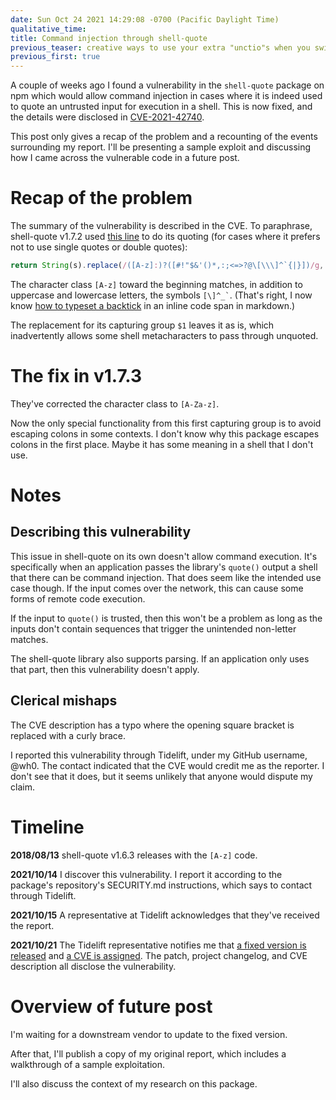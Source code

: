 ```yaml
---
date: Sun Oct 24 2021 14:29:08 -0700 (Pacific Daylight Time)
qualitative_time: 
title: Command injection through shell-quote
previous_teaser: creative ways to use your extra "unctio"s when you switch from JavaScript to Rust
previous_first: true
---
```

A couple of weeks ago I found a vulnerability in the `shell-quote` package on npm which would allow command injection in cases where it is indeed used to quote an untrusted input for execution in a shell.
This is now fixed, and the details were disclosed in [CVE-2021-42740](https://cve.mitre.org/cgi-bin/cvename.cgi?name=CVE-2021-42740).

This post only gives a recap of the problem and a recounting of the events surrounding my report.
I'll be presenting a sample exploit and discussing how I came across the vulnerable code in a future post.

# Recap of the problem

The summary of the vulnerability is described in the CVE.
To paraphrase, shell-quote v1.7.2 used [this line](https://github.com/substack/node-shell-quote/blob/v1.7.2/index.js#L13) to do its quoting (for cases where it prefers not to use single quotes or double quotes):

```js
return String(s).replace(/([A-z]:)?([#!"$&'()*,:;<=>?@\[\\\]^`{|}])/g, '$1\\$2');
```

The character class `[A-z]` toward the beginning matches, in addition to uppercase and lowercase letters, the symbols `` [\]^_` ``.
(That's right, I now know [how to typeset a backtick](https://daringfireball.net/projects/markdown/syntax#code) in an inline code span in markdown.)

The replacement for its capturing group `$1` leaves it as is, which inadvertently allows some shell metacharacters to pass through unquoted.

# The fix in v1.7.3

They've corrected the character class to `[A-Za-z]`.

Now the only special functionality from this first capturing group is to avoid escaping colons in some contexts.
I don't know why this package escapes colons in the first place.
Maybe it has some meaning in a shell that I don't use.

# Notes

## Describing this vulnerability

This issue in shell-quote on its own doesn't allow command execution.
It's specifically when an application passes the library's `quote()` output a shell that there can be command injection.
That does seem like the intended use case though.
If the input comes over the network, this can cause some forms of remote code execution.

If the input to `quote()` is trusted, then this won't be a problem as long as the inputs don't contain sequences that trigger the unintended non-letter matches.

The shell-quote library also supports parsing.
If an application only uses that part, then this vulnerability doesn't apply.

## Clerical mishaps

The CVE description has a typo where the opening square bracket is replaced with a curly brace.

I reported this vulnerability through Tidelift, under my GitHub username, @wh0.
The contact indicated that the CVE would credit me as the reporter.
I don't see that it does, but it seems unlikely that anyone would dispute my claim.

# Timeline

**2018/08/13**
shell-quote v1.6.3 releases with the `[A-z]` code.

**2021/10/14**
I discover this vulnerability.
I report it according to the package's repository's SECURITY.md instructions, which says to contact through Tidelift.

**2021/10/15**
A representative at Tidelift acknowledges that they've received the report.

**2021/10/21**
The Tidelift representative notifies me that [a fixed version is released](https://www.npmjs.com/package/shell-quote/v/1.7.3) and [a CVE is assigned](https://cve.mitre.org/cgi-bin/cvename.cgi?name=CVE-2021-42740).
The patch, project changelog, and CVE description all disclose the vulnerability.

# Overview of future post

I'm waiting for a downstream vendor to update to the fixed version.

After that, I'll publish a copy of my original report, which includes a walkthrough of a sample exploitation.

I'll also discuss the context of my research on this package.
